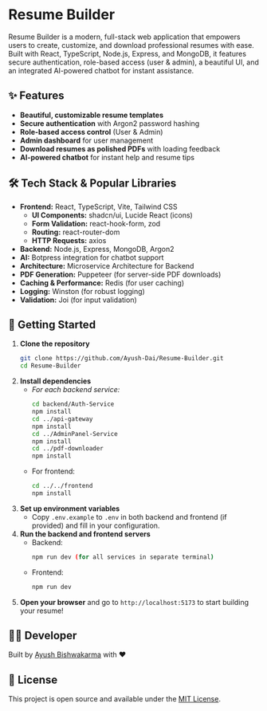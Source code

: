 # Resume Builder

Resume Builder is a modern, full-stack web application that empowers users to create, customize, and download professional resumes with ease. Built with React, TypeScript, Node.js, Express, and MongoDB, it features secure authentication, role-based access (user & admin), a beautiful UI, and an integrated AI-powered chatbot for instant assistance.

## ✨ Features

- **Beautiful, customizable resume templates**
- **Secure authentication** with Argon2 password hashing
- **Role-based access control** (User & Admin)
- **Admin dashboard** for user management 
- **Download resumes as polished PDFs** with loading feedback
- **AI-powered chatbot** for instant help and resume tips


## 🛠️ Tech Stack & Popular Libraries

- **Frontend:** React, TypeScript, Vite, Tailwind CSS
  - **UI Components:** shadcn/ui, Lucide React (icons)
  - **Form Validation:** react-hook-form, zod
  - **Routing:** react-router-dom
  - **HTTP Requests:** axios
- **Backend:** Node.js, Express, MongoDB, Argon2
- **AI:** Botpress integration for chatbot support
- **Architecture:** Microservice Architecture for Backend
- **PDF Generation:** Puppeteer (for server-side PDF downloads)
- **Caching & Performance:** Redis (for user caching)
- **Logging:** Winston (for robust logging)
- **Validation:** Joi (for input validation)

## 🚀 Getting Started

1. **Clone the repository**
   ```sh
   git clone https://github.com/Ayush-Dai/Resume-Builder.git
   cd Resume-Builder
   ```
2. **Install dependencies**
   - _For each backend service:_
     ```sh
     cd backend/Auth-Service
     npm install
     cd ../api-gateway
     npm install
     cd ../AdminPanel-Service
     npm install
     cd ../pdf-downloader
     npm install
     ```
   - For frontend:
     ```sh
     cd ../../frontend
     npm install
     ```
3. **Set up environment variables**
   - Copy `.env.example` to `.env` in both backend and frontend (if provided) and fill in your configuration.
4. **Run the backend and frontend servers**
   - Backend:
     ```sh
     npm run dev (for all services in separate terminal)
     ```
   - Frontend:
     ```sh
     npm run dev
     ```
5. **Open your browser** and go to `http://localhost:5173` to start building your resume!

## 👨‍💻 Developer

Built by [Ayush Bishwakarma](https://github.com/Ayush-Dai) with ❤️

## 📄 License

This project is open source and available under the [MIT License](LICENSE).